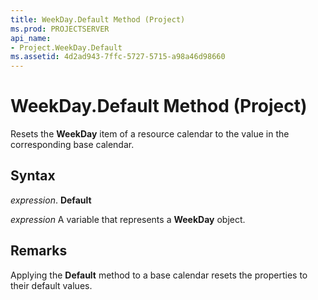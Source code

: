 ```yaml
---
title: WeekDay.Default Method (Project)
ms.prod: PROJECTSERVER
api_name:
- Project.WeekDay.Default
ms.assetid: 4d2ad943-7ffc-5727-5715-a98a46d98660
---
```



# WeekDay.Default Method (Project)

Resets the  **WeekDay** item of a resource calendar to the value in the corresponding base calendar.


## Syntax

 _expression_. **Default**

 _expression_ A variable that represents a **WeekDay** object.


## Remarks

Applying the  **Default** method to a base calendar resets the properties to their default values.


